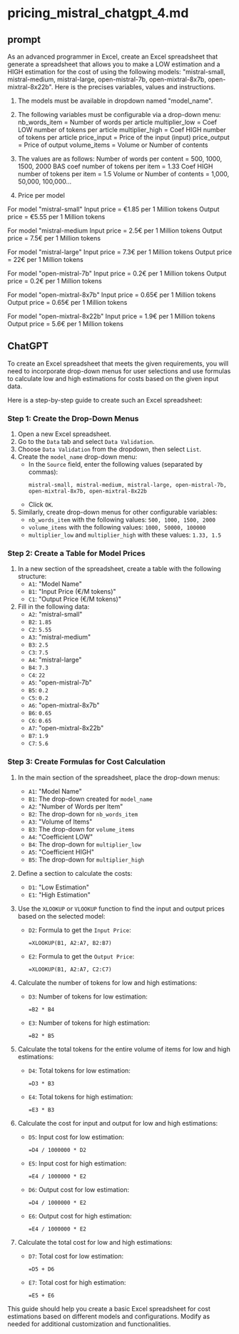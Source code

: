 
# pricing_mistral_chatgpt_4.md

## prompt

As an advanced programmer in Excel, create an Excel spreadsheet that generate a spreadsheet that allows you to make a LOW estimation and a HIGH estimation for the cost of using the following models: "mistral-small, mistral-medium, mistral-large, open-mistral-7b, open-mixtral-8x7b, open-mixtral-8x22b". Here is the precises variables, values and instructions.



1. The models must be available in dropdown named "model_name".

2. The following variables must be configurable via a drop-down menu:
nb_words_item = Number of words per article
multiplier_low = Coef LOW number of tokens per article
multiplier_high = Coef HIGH number of tokens per article
price_input = Price of the input (input)
price_output = Price of output
volume_items = Volume or Number of contents


3. The values are as follows:
Number of words per content = 500, 1000, 1500, 2000
BAS coef number of tokens per item = 1.33
Coef HIGH number of tokens per item = 1.5
Volume or Number of contents = 1,000, 50,000, 100,000...


4. Price per model


For model "mistral-small"
Input price = €1.85 per 1 Million tokens
Output price = €5.55 per 1 Million tokens

For model "mistral-medium
Input price = 2.5€ per 1 Million tokens
Output price = 7.5€ per 1 Million tokens


For model "mistral-large"
Input price = 7.3€ per 1 Million tokens
Output price = 22€ per 1 Million tokens


For model "open-mistral-7b"
Input price = 0.2€ per 1 Million tokens
Output price = 0.2€ per 1 Million tokens

For model "open-mixtral-8x7b" 
Input price = 0.65€ per 1 Million tokens
Output price = 0.65€ per 1 Million tokens

For model "open-mixtral-8x22b"
Input price = 1.9€ per 1 Million tokens
Output price = 5.6€ per 1 Million tokens




## ChatGPT

To create an Excel spreadsheet that meets the given requirements, you will need to incorporate drop-down menus for user selections and use formulas to calculate low and high estimations for costs based on the given input data.

Here is a step-by-step guide to create such an Excel spreadsheet:

### Step 1: Create the Drop-Down Menus
1. Open a new Excel spreadsheet.
2. Go to the `Data` tab and select `Data Validation`.
3. Choose `Data Validation` from the dropdown, then select `List`.
4. Create the `model_name` drop-down menu:
   - In the `Source` field, enter the following values (separated by commas):
     ```
     mistral-small, mistral-medium, mistral-large, open-mistral-7b, open-mixtral-8x7b, open-mixtral-8x22b
     ```
   - Click `OK`.
5. Similarly, create drop-down menus for other configurable variables:
   - `nb_words_item` with the following values: `500, 1000, 1500, 2000`
   - `volume_items` with the following values: `1000, 50000, 100000`
   - `multiplier_low` and `multiplier_high` with these values: `1.33, 1.5`

### Step 2: Create a Table for Model Prices
1. In a new section of the spreadsheet, create a table with the following structure:
   - `A1`: "Model Name"
   - `B1`: "Input Price (€/M tokens)"
   - `C1`: "Output Price (€/M tokens)"
2. Fill in the following data:
   - `A2`: "mistral-small"
   - `B2`: `1.85`
   - `C2`: `5.55`
   - `A3`: "mistral-medium"
   - `B3`: `2.5`
   - `C3`: `7.5`
   - `A4`: "mistral-large"
   - `B4`: `7.3`
   - `C4`: `22`
   - `A5`: "open-mistral-7b"
   - `B5`: `0.2`
   - `C5`: `0.2`
   - `A6`: "open-mixtral-8x7b"
   - `B6`: `0.65`
   - `C6`: `0.65`
   - `A7`: "open-mixtral-8x22b"
   - `B7`: `1.9`
   - `C7`: `5.6`

### Step 3: Create Formulas for Cost Calculation
1. In the main section of the spreadsheet, place the drop-down menus:
   - `A1`: "Model Name"
   - `B1`: The drop-down created for `model_name`
   - `A2`: "Number of Words per Item"
   - `B2`: The drop-down for `nb_words_item`
   - `A3`: "Volume of Items"
   - `B3`: The drop-down for `volume_items`
   - `A4`: "Coefficient LOW"
   - `B4`: The drop-down for `multiplier_low`
   - `A5`: "Coefficient HIGH"
   - `B5`: The drop-down for `multiplier_high`

2. Define a section to calculate the costs:
   - `D1`: "Low Estimation"
   - `E1`: "High Estimation"

3. Use the `XLOOKUP` or `VLOOKUP` function to find the input and output prices based on the selected model:
   - `D2`: Formula to get the `Input Price`:
     ```excel
     =XLOOKUP(B1, A2:A7, B2:B7)
     ```
   - `E2`: Formula to get the `Output Price`:
     ```excel
     =XLOOKUP(B1, A2:A7, C2:C7)
     ```

4. Calculate the number of tokens for low and high estimations:
   - `D3`: Number of tokens for low estimation:
     ```excel
     =B2 * B4
     ```
   - `E3`: Number of tokens for high estimation:
     ```excel
     =B2 * B5
     ```

5. Calculate the total tokens for the entire volume of items for low and high estimations:
   - `D4`: Total tokens for low estimation:
     ```excel
     =D3 * B3
     ```
   - `E4`: Total tokens for high estimation:
     ```excel
     =E3 * B3
     ```

6. Calculate the cost for input and output for low and high estimations:
   - `D5`: Input cost for low estimation:
     ```excel
     =D4 / 1000000 * D2
     ```
   - `E5`: Input cost for high estimation:
     ```excel
     =E4 / 1000000 * E2
     ```
   - `D6`: Output cost for low estimation:
     ```excel
     =D4 / 1000000 * E2
     ```
   - `E6`: Output cost for high estimation:
     ```excel
     =E4 / 1000000 * E2
     ```

7. Calculate the total cost for low and high estimations:
   - `D7`: Total cost for low estimation:
     ```excel
     =D5 + D6
     ```
   - `E7`: Total cost for high estimation:
     ```excel
     =E5 + E6
     ```

This guide should help you create a basic Excel spreadsheet for cost estimations based on different models and configurations. Modify as needed for additional customization and functionalities.


